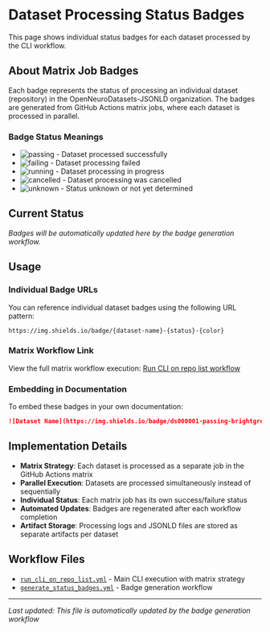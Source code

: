 # Dataset Processing Status Badges

This page shows individual status badges for each dataset processed by the CLI workflow.

## About Matrix Job Badges

Each badge represents the status of processing an individual dataset (repository) in the OpenNeuroDatasets-JSONLD organization. The badges are generated from GitHub Actions matrix jobs, where each dataset is processed in parallel.

### Badge Status Meanings

- ![passing](https://img.shields.io/badge/status-passing-brightgreen) - Dataset processed successfully
- ![failing](https://img.shields.io/badge/status-failing-red) - Dataset processing failed
- ![running](https://img.shields.io/badge/status-running-blue) - Dataset processing in progress
- ![cancelled](https://img.shields.io/badge/status-cancelled-yellow) - Dataset processing was cancelled
- ![unknown](https://img.shields.io/badge/status-unknown-lightgrey) - Status unknown or not yet determined

## Current Status

*Badges will be automatically updated here by the badge generation workflow.*

## Usage

### Individual Badge URLs

You can reference individual dataset badges using the following URL pattern:

```
https://img.shields.io/badge/{dataset-name}-{status}-{color}
```

### Matrix Workflow Link

View the full matrix workflow execution: [Run CLI on repo list workflow](../../actions/workflows/run_cli_on_repo_list.yml)

### Embedding in Documentation

To embed these badges in your own documentation:

```markdown
![Dataset Name](https://img.shields.io/badge/ds000001-passing-brightgreen)
```

## Implementation Details

- **Matrix Strategy**: Each dataset is processed as a separate job in the GitHub Actions matrix
- **Parallel Execution**: Datasets are processed simultaneously instead of sequentially
- **Individual Status**: Each matrix job has its own success/failure status
- **Automated Updates**: Badges are regenerated after each workflow completion
- **Artifact Storage**: Processing logs and JSONLD files are stored as separate artifacts per dataset

## Workflow Files

- [`run_cli_on_repo_list.yml`](../.github/workflows/run_cli_on_repo_list.yml) - Main CLI execution with matrix strategy
- [`generate_status_badges.yml`](../.github/workflows/generate_status_badges.yml) - Badge generation workflow

---

*Last updated: This file is automatically updated by the badge generation workflow*